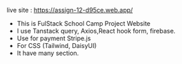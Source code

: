 live site : https://assign-12-d95ce.web.app/

* This is FulStack School Camp Project Website
* I use Tanstack query, Axios,React hook form, firebase.
* Use for payment Stripe.js
* For CSS (Tailwind, DaisyUI)
* It have many section.